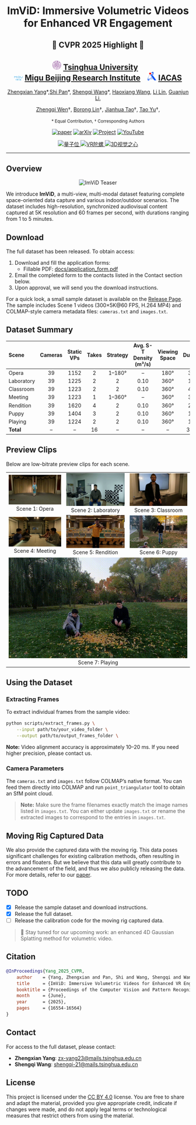 <div align="center">

# ImViD: Immersive Volumetric Videos for Enhanced VR Engagement

<h2 align="center">
  🌟 CVPR 2025 Highlight 🌟
</h2>
 
<h2 align="center">
  <img src="assets/tsinghua.png" alt="Tsinghua" width="24" /> 
  <strong><a href="https://www.tsinghua.edu.cn/">Tsinghua University</a></strong> &nbsp;&nbsp;
  <br>
  <img src="assets/migu.png" alt="Migu" width="24" /> 
  <strong><a href="https://www.migu.cn/">Migu Beijing Research Institute</a></strong> &nbsp;&nbsp;
  <img src="assets/casia.jpg" alt="CASIA" width="24" /> 
  <strong><a href="http://www.ia.cas.cn/">IACAS</a></strong>
</h2>

[Zhengxian Yang]()\*,[Shi Pan]()\*, [Shengqi Wang]()*, [Haoxiang Wang](), [Li Lin](), [Guanjun Li](),

[Zhengqi Wen]()†, [Borong Lin](https://www.arch.tsinghua.edu.cn/info/Building%20Science%20and%20Technology/1804)†, [Jianhua Tao](https://www.au.tsinghua.edu.cn/info/1104/2986.htm)†, [Tao Yu](https://ytrock.com/)†,

<p align="center"><small>  
* Equal Contribution,  
† Corresponding Authors  
</small></p>

[![paper](https://img.shields.io/badge/CVPR‑2025‑OpenAccess-brightgreen.svg)](https://openaccess.thecvf.com/content/CVPR2025/html/Yang_ImViD_Immersive_Volumetric_Videos_for_Enhanced_VR_Engagement_CVPR_2025_paper.html)
[![arXiv](https://img.shields.io/badge/arXiv-2503.14359-orange.svg)](https://arxiv.org/abs/2503.14359)
[![Project](https://img.shields.io/badge/Project-Page-blue.svg)](https://yzxqh.github.io/ImViD/)
[![YouTube](https://img.shields.io/badge/YouTube-Video-red?logo=youtube)](https://www.youtube.com/watch?v=qRl8lEAIPGI)

<p align="center">
  <a href="https://www.qbitai.com/2025/06/293352.html">
    <img src="https://img.shields.io/badge/量子位-深度解读-orange?style=flat-square" alt="量子位"/>
  </a>
  <a href="https://mp.weixin.qq.com/s/Pq-4varyObluQDlO2wdZdg">
    <img src="https://img.shields.io/badge/VR陀螺-微信公众号-green?logo=wechat&style=flat-square" alt="VR陀螺"/>
  </a>
  <a href="https://mp.weixin.qq.com/s/h37fSyYOfsucUrt1bIytHA">
    <img src="https://img.shields.io/badge/3D视觉之心-微信公众号-blue?logo=wechat&style=flat-square" alt="3D视觉之心"/>
  </a>
</p>
</div>

---

## Overview
<p align="center">
  <img src="assets/trailercollage2.jpg" alt="ImViD Teaser" width="90%" />
</p>

We introduce **ImViD**, a multi-view, multi-modal dataset featuring complete space-oriented data capture and various indoor/outdoor scenarios. The dataset includes high-resolution, synchronized audiovisual content captured at 5K resolution and 60 frames per second, with durations ranging from 1 to 5 minutes.

## Download
The full dataset has been released. To obtain access:

1. Download and fill the application forms: 
   - Fillable PDF: [docs/application_form.pdf](docs/application_form.pdf)
2. Email the completed form to the contacts listed in the Contact section below.
3. Upon approval, we will send you the download instructions.

For a quick look, a small sample dataset is available on the [Release Page](https://github.com/Metaverse-AI-Lab-THU/ImViD/releases/tag/v0.2). The sample includes Scene 1 videos (300×5K@60 FPS, H.264 MP4) and COLMAP-style camera metadata files: `cameras.txt` and `images.txt`.

## Dataset Summary

| Scene      | Cameras | Static VPs | Takes | Strategy   | Avg. S-T Density (m³/s) | Viewing Space | Duration | Storage (GB) |
| :--------- | :-------:| :---------: | :----: | :---------: | :-----------------------: | :-----------: | :-------: | :----------: |
| Opera     | 39      | 1152      | 2     | 1–180°     | –                       | 180°          | 3:22     | 226         |
| Laboratory | 39      | 1225      | 2     | 2          | 0.10                    | 360°          | 1:42     | 137.3       |
| Classroom  | 39      | 1223      | 2     | 2          | 0.10                    | 360°          | 4:42     | 497         |
| Meeting    | 39      | 1223      | 1     | 1–360°     | –                       | 360°          | 3:16     | 114         |
| Rendition  | 39      | 1620      | 4     | 2          | 0.10                    | 360°          | 2:02     | 516         |
| Puppy      | 39      | 1404      | 3     | 2          | 0.10                    | 360°          | 1:50     | 359         |
| Playing    | 39      | 1224      | 2     | 2          | 0.10                    | 360°          | 1:10     | 220         |
| **Total**  | –       | –         | 16    | –          | –                       | –             | 38:46    | 2069.3      |

## Preview Clips

Below are low-bitrate preview clips for each scene.

<table align="center">
  <tr>
    <td align="center">
      <img
        src="assets/scene1.gif"
        alt="Scene 1: Opera Preview"/><br/>
      Scene 1: Opera
    </td>
    <td align="center">
      <img
        src="assets/scene2.gif"
        alt="Scene 2: Laboratory Preview"/><br/>
      Scene 2: Laboratory
    </td>
    <td align="center">
      <img
        src="assets/scene3.gif"
        alt="Scene 3: Classroom Preview"/><br/>
      Scene 3: Classroom
    </td>
  <tr>
  <tr>
    <td align="center">
      <img
        src="assets/scene4.gif"
        alt="Scene 4: Meeting Preview"/><br/>
      Scene 4: Meeting
    </td>
    <td align="center">
      <img
        src="assets/scene5.gif"
        alt="Scene 5: Rendition Preview"/><br/>
      Scene 5: Rendition
    </td>
    <td align="center">
      <img
        src="assets/scene6.gif"
        alt="Scene 6: Puppy Preview"/><br/>
      Scene 6: Puppy
    </td>
  </tr>
  <tr>
    <td align="center" colspan="3">
      <img
        src="assets/scene7.gif"
        alt="Scene 7: Playing Preview"/><br/>
      Scene 7: Playing
    </td>
  </tr>
</table>

## Using the Dataset

### Extracting Frames

To extract individual frames from the sample video:
```bash
python scripts/extract_frames.py \
    --input path/to/your_video_folder \
    --output path/to/output_frames_folder \
```

**Note:** Video alignment accuracy is approximately 10–20 ms. If you need higher precision, please contact us.

### Camera Parameters

The `cameras.txt` and `images.txt` follow COLMAP’s native format. You can feed them directly into COLMAP and run `point_triangulator` tool to obtain an SfM point cloud.

> **Note:** Make sure the frame filenames exactly match the image names listed in `images.txt`. You can either update `images.txt` or rename the extracted images to correspond to the entries in `images.txt`.

## Moving Rig Captured Data

We also provide the captured data with the moving rig. This data poses significant challenges for existing calibration methods, often resulting in errors and floaters. But we believe that this data will greatly contribute to the advancement of the field, and thus we also publicly releasing the data. For more details, refer to our [paper](https://arxiv.org/abs/2503.14359).

## TODO
- [x] Release the sample dataset and download instructions.
- [x] Release the full dataset.
- [ ] Release the calibration code for the moving rig captured data.

> 🎉 Stay tuned for our upcoming work: an enhanced 4D Gaussian Splatting method for volumetric video.

## Citation
```bibtex
@InProceedings{Yang_2025_CVPR,
    author    = {Yang, Zhengxian and Pan, Shi and Wang, Shengqi and Wang, Haoxiang and Lin, Li and Li, Guanjun and Wen, Zhengqi and Lin, Borong and Tao, Jianhua and Yu, Tao},
    title     = {ImViD: Immersive Volumetric Videos for Enhanced VR Engagement},
    booktitle = {Proceedings of the Computer Vision and Pattern Recognition Conference (CVPR)},
    month     = {June},
    year      = {2025},
    pages     = {16554-16564}
}
```

## Contact

For access to the full dataset, please contact:
- **Zhengxian Yang**: zx-yang23@mails.tsinghua.edu.cn
- **Shengqi Wang**: shengqi-21@mails.tsinghua.edu.cn

## License
This project is licensed under the [CC BY 4.0](https://creativecommons.org/licenses/by/4.0/) license. You are free to share and adapt the material, provided you give appropriate credit, indicate if changes were made, and do not apply legal terms or technological measures that restrict others from using the material.
